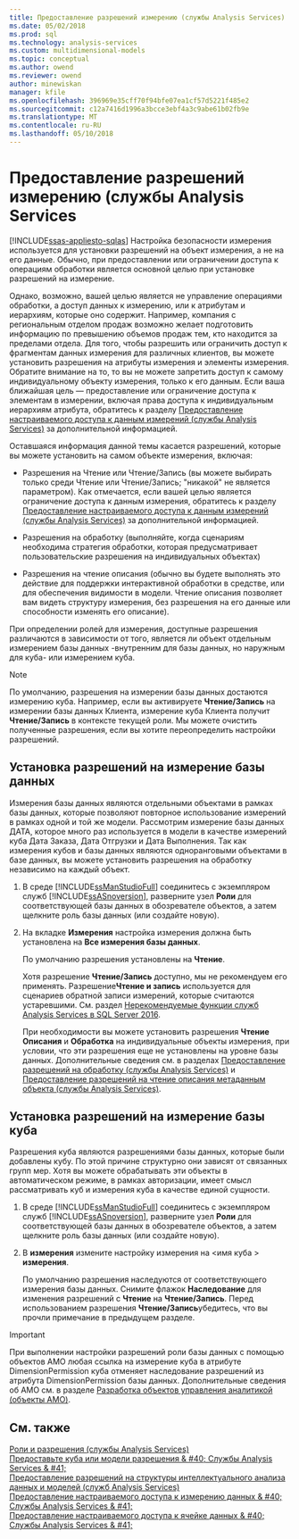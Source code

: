 ```yaml
---
title: Предоставление разрешений измерению (службы Analysis Services) | Документы Microsoft
ms.date: 05/02/2018
ms.prod: sql
ms.technology: analysis-services
ms.custom: multidimensional-models
ms.topic: conceptual
ms.author: owend
ms.reviewer: owend
author: minewiskan
manager: kfile
ms.openlocfilehash: 396969e35cff70f94bfe07ea1cf57d5221f485e2
ms.sourcegitcommit: c12a7416d1996a3bcce3ebf4a3c9abe61b02fb9e
ms.translationtype: MT
ms.contentlocale: ru-RU
ms.lasthandoff: 05/10/2018
---
```

# <a name="grant-permissions-on-a-dimension-analysis-services"></a>Предоставление разрешений измерению (службы Analysis Services
[!INCLUDE[ssas-appliesto-sqlas](../../includes/ssas-appliesto-sqlas.md)]
  Настройка безопасности измерения используется для установки разрешений на объект измерения, а не на его данные. Обычно, при предоставлении или ограничении доступа к операциям обработки является основной целью при установке разрешений на измерение.  
  
 Однако, возможно, вашей целью является не управление операциями обработки, а доступ данных к измерению, или к атрибутам и иерархиям, которые оно содержит. Например, компания с региональным отделом продаж возможно желает подготовить информацию по превышению объемов продаж тем, кто находится за пределами отдела. Для того, чтобы разрешить или ограничить доступ к фрагментам данных измерения для различных клиентов, вы можете установить разрешения на атрибуты измерения и элементы измерения. Обратите внимание на то, то вы не можете запретить доступ к самому индивидуальному объекту измерения, только к его данным. Если ваша ближайшая цель — предоставление или ограничение доступа к элементам в измерении, включая права доступа к индивидуальным иерархиям атрибута, обратитесь к разделу [Предоставление настраиваемого доступа к данным измерений (службы Analysis Services)](../../analysis-services/multidimensional-models/grant-custom-access-to-dimension-data-analysis-services.md) за дополнительной информацией.  
  
 Оставшаяся информация данной темы касается разрешений, которые вы можете установить на самом объекте измерения, включая:  
  
-   Разрешения на Чтение или Чтение/Запись (вы можете выбирать только среди Чтение или Чтение/Запись; "никакой" не является параметром). Как отмечается, если вашей целью является ограничение доступа к данным измерения, обратитесь к разделу [Предоставление настраиваемого доступа к данным измерений (службы Analysis Services)](../../analysis-services/multidimensional-models/grant-custom-access-to-dimension-data-analysis-services.md) за дополнительной информацией.  
  
-   Разрешения на обработку (выполняйте, когда сценариям необходима стратегия обработки, которая предусматривает пользовательские разрешения на индивидуальных объектах)  
  
-   Разрешения на чтение описания (обычно вы будете выполнять это действие для поддержки интерактивной обработки в средстве, или для обеспечения видимости в модели. Чтение описания позволяет вам видеть структуру измерения, без разрешения на его данные или способности изменять его описание).  
  
 При определении ролей для измерения, доступные разрешения различаются в зависимости от того, является ли объект отдельным измерением базы данных -внутренним для базы данных, но наружным для куба- или измерением куба.  
  
> [!NOTE]  
>  По умолчанию, разрешения на измерении базы данных достаются измерению куба. Например, если вы активируете **Чтение/Запись** на измерении базы данных Клиента, измерение куба Клиента получит **Чтение/Запись** в контексте текущей роли. Мы можете очистить полученные разрешения, если вы хотите переопределить настройки разрешений.  
  
## <a name="set-permissions-on-a-database-dimension"></a>Установка разрешений на измерение базы данных  
 Измерения базы данных являются отдельными объектами в рамках базы данных, которые позволяют повторное использование измерений в рамках одной и той же модели. Рассмотрим измерение базы данных ДАТА, которое много раз используется в модели в качестве измерений куба Дата Заказа, Дата Отгрузки и Дата Выполнения. Так как измерения кубов и базы данных являются одноранговыми объектами в базе данных, вы можете установить разрешения на обработку независимо на каждый объект.  
  
1.  В среде [!INCLUDE[ssManStudioFull](../../includes/ssmanstudiofull-md.md)] соединитесь с экземпляром служб [!INCLUDE[ssASnoversion](../../includes/ssasnoversion-md.md)], разверните узел **Роли** для соответствующей базы данных в обозревателе объектов, а затем щелкните роль базы данных (или создайте новую).  
  
2.  На вкладке **Измерения** настройка измерения должна быть установлена на **Все измерения базы данных**.  
  
     По умолчанию разрешения установлены на **Чтение**.  
  
     Хотя разрешение **Чтение/Запись** доступно, мы не рекомендуем его применять. Разрешение**Чтение и запись** используется для сценариев обратной записи измерений, которые считаются устаревшими. См. раздел [Нерекомендуемые функции служб Analysis Services в SQL Server 2016](../../analysis-services/deprecated-analysis-services-features-in-sql-server-2016.md).  
  
     При необходимости вы можете установить разрешения **Чтение Описания** и **Обработка** на индивидуальные объекты измерения, при условии, что эти разрешения еще не установлены на уровне базы данных. Дополнительные сведения см. в разделах [Предоставление разрешений на обработку (службы Analysis Services)](../../analysis-services/multidimensional-models/grant-process-permissions-analysis-services.md) и [Предоставление разрешений на чтение описания метаданным объекта (службы Analysis Services)](../../analysis-services/multidimensional-models/grant-read-definition-permissions-on-object-metadata-analysis-services.md).  
  
## <a name="set-permissions-on-a-cube-dimension"></a>Установка разрешений на измерение базы куба  
 Разрешения куба являются разрешениями базы данных, которые были добавлены кубу. По этой причине структурно они зависят от связанных групп мер. Хотя вы можете обрабатывать эти объекты в автоматическом режиме, в рамках авторизации, имеет смысл рассматривать куб и измерения куба в качестве единой сущности.  
  
1.  В среде [!INCLUDE[ssManStudioFull](../../includes/ssmanstudiofull-md.md)] соединитесь с экземпляром служб [!INCLUDE[ssASnoversion](../../includes/ssasnoversion-md.md)], разверните узел **Роли** для соответствующей базы данных в обозревателе объектов, а затем щелкните роль базы данных (или создайте новую).  
  
2.  В **измерения** измените настройку измерения на \<имя куба > **измерения**.  
  
     По умолчанию разрешения наследуются от соответствующего измерения базы данных. Снимите флажок **Наследование** для изменения разрешений с **Чтение** на **Чтение/Запись**. Перед использованием разрешения **Чтение/Запись**убедитесь, что вы прочли примечание в предыдущем разделе.  
  
> [!IMPORTANT]  
>  При выполнении настройки разрешений роли базы данных с помощью объектов AMO любая ссылка на измерение куба в атрибуте DimensionPermission куба отменяет наследование разрешений из атрибута DimensionPermission базы данных. Дополнительные сведения об AMO см. в разделе [Разработка объектов управления аналитикой (объекты AMO)](../../analysis-services/multidimensional-models/analysis-management-objects/developing-with-analysis-management-objects-amo.md).  
  
## <a name="see-also"></a>См. также  
 [Роли и разрешения (службы Analysis Services)](../../analysis-services/multidimensional-models/roles-and-permissions-analysis-services.md)   
 [Предоставьте куба или модели разрешения & #40; Службы Analysis Services & #41;](../../analysis-services/multidimensional-models/grant-cube-or-model-permissions-analysis-services.md)   
 [Предоставление разрешений на структуры интеллектуального анализа данных и моделей &#40;служб Analysis Services&#41;](../../analysis-services/multidimensional-models/grant-permissions-on-data-mining-structures-and-models-analysis-services.md)   
 [Предоставление настраиваемого доступа к измерению данных & #40; Службы Analysis Services & #41;](../../analysis-services/multidimensional-models/grant-custom-access-to-dimension-data-analysis-services.md)   
 [Предоставление настраиваемого доступа к ячейке данных & #40; Службы Analysis Services & #41;](../../analysis-services/multidimensional-models/grant-custom-access-to-cell-data-analysis-services.md)  
  
  
